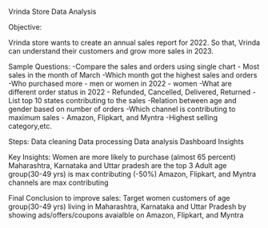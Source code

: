 Vrinda Store Data Analysis

Objective:

Vrinda store wants to create an annual sales report for 2022. So that, Vrinda can understand their customers and grow more sales in 2023.

Sample Questions:
-Compare the sales and orders using single chart - Most sales in the month of March
-Which month got the highest sales and orders
-Who purchased more - men or women in 2022 - women
-What are different order status in 2022 - Refunded, Cancelled, Delivered, Returned
-List top 10 states contributing to the sales
-Relation between age and gender based on number of orders
-Which channel is contributing to maximum sales - Amazon, Flipkart, and Myntra
-Highest selling category,etc.

Steps:
Data cleaning
Data processing
Data analysis
Dashboard 
Insights

Key Insights:
Women are more likely to purchase (almost 65 percent)
Maharashtra, Karnataka and Uttar pradesh are the top 3
Adult age group(30-49 yrs) is max contributing (-50%)
Amazon, Flipkart, and Myntra channels are max contributing

Final Conclusion to improve sales:
Target women customers of age group(30-49 yrs) living in Maharashtra, Karnataka and Uttar Pradesh by showing ads/offers/coupons avaialble on Amazon, Flipkart, and Myntra





